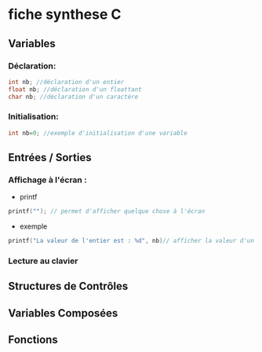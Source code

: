 # fiche synthese C

## Variables

### Déclaration:

```c
int nb; //déclaration d'un entier
float nb; //déclaration d'un floattant
char nb; //déclaration d'un caractère
```

### Initialisation:

```c
int nb=0; //exemple d'initialisation d'une variable
```

## Entrées / Sorties

### Affichage à l'écran : 

* printf
```c
printf(""); // permet d'afficher quelque chose à l'écran
```

* exemple
```c
printf("La valeur de l'entier est : %d", nb)// afficher la valeur d'un entier
```

### Lecture au clavier

## Structures de Contrôles

## Variables Composées

## Fonctions
